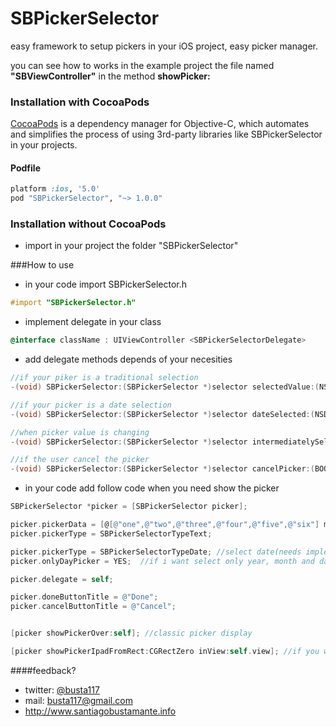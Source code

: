 SBPickerSelector
================

easy framework to setup pickers in your iOS project, easy picker manager.

you can see how to works in the example project the file named <b>"SBViewController"</b> in the method <b>showPicker:</b>

### Installation with CocoaPods

[CocoaPods](http://cocoapods.org) is a dependency manager for Objective-C, which automates and simplifies the process of using 3rd-party libraries like SBPickerSelector in your projects.

#### Podfile

```ruby
platform :ios, '5.0'
pod "SBPickerSelector", "~> 1.0.0"
```

### Installation without CocoaPods
- import in your project the folder "SBPickerSelector"

###How to use

- in your code import SBPickerSelector.h
```objective-c
#import "SBPickerSelector.h"
```
- implement delegate in your class
```objective-c
@interface className : UIViewController <SBPickerSelectorDelegate>
```
- add delegate methods depends of your necesities
```objective-c
//if your piker is a traditional selection
-(void) SBPickerSelector:(SBPickerSelector *)selector selectedValue:(NSString *)value index:(NSInteger)idx;

//if your picker is a date selection
-(void) SBPickerSelector:(SBPickerSelector *)selector dateSelected:(NSDate *)date;

//when picker value is changing
-(void) SBPickerSelector:(SBPickerSelector *)selector intermediatelySelectedValue:(id)value atIndex:(NSInteger)idx;

//if the user cancel the picker
-(void) SBPickerSelector:(SBPickerSelector *)selector cancelPicker:(BOOL)cancel;
```
- in your code add follow code when you need show the picker
```objective-c
SBPickerSelector *picker = [SBPickerSelector picker];

picker.pickerData = [@[@"one",@"two",@"three",@"four",@"five",@"six"] mutableCopy]; //picker content
picker.pickerType = SBPickerSelectorTypeText;

picker.pickerType = SBPickerSelectorTypeDate; //select date(needs implements delegate methid with date)
picker.onlyDayPicker = YES;  //if i want select only year, month and day, without hour (default NO)

picker.delegate = self;

picker.doneButtonTitle = @"Done";
picker.cancelButtonTitle = @"Cancel";


[picker showPickerOver:self]; //classic picker display 

[picker showPickerIpadFromRect:CGRectZero inView:self.view]; //if you whant a popover picker in ipad, set the view an point target(if you set this and opens in iphone, picker shows normally)
```
####feedback?

* twitter: [@busta117](http://www.twitter.com/busta117)
* mail: <busta117@gmail.com>
* <http://www.santiagobustamante.info>
